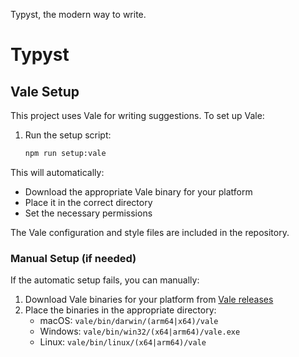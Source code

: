 Typyst, the modern way to write.  

# Typyst

## Vale Setup

This project uses Vale for writing suggestions. To set up Vale:

1. Run the setup script:
   ```bash
   npm run setup:vale
   ```

This will automatically:
- Download the appropriate Vale binary for your platform
- Place it in the correct directory
- Set the necessary permissions

The Vale configuration and style files are included in the repository.

### Manual Setup (if needed)
If the automatic setup fails, you can manually:
1. Download Vale binaries for your platform from [Vale releases](https://github.com/errata-ai/vale/releases)
2. Place the binaries in the appropriate directory:
   - macOS: `vale/bin/darwin/(arm64|x64)/vale`
   - Windows: `vale/bin/win32/(x64|arm64)/vale.exe`
   - Linux: `vale/bin/linux/(x64|arm64)/vale`  